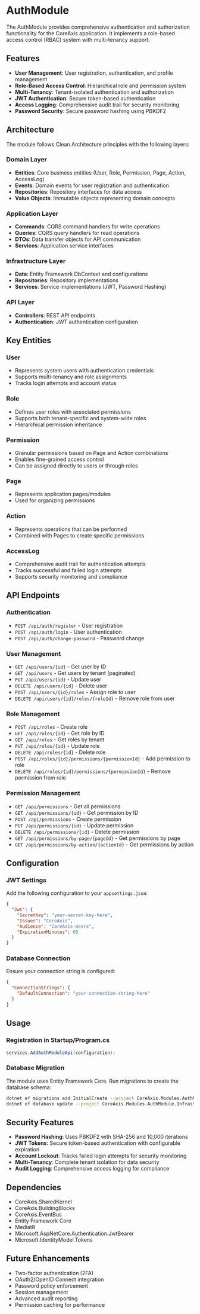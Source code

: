 # AuthModule

The AuthModule provides comprehensive authentication and authorization functionality for the CoreAxis application. It implements a role-based access control (RBAC) system with multi-tenancy support.

## Features

- **User Management**: User registration, authentication, and profile management
- **Role-Based Access Control**: Hierarchical role and permission system
- **Multi-Tenancy**: Tenant-isolated authentication and authorization
- **JWT Authentication**: Secure token-based authentication
- **Access Logging**: Comprehensive audit trail for security monitoring
- **Password Security**: Secure password hashing using PBKDF2

## Architecture

The module follows Clean Architecture principles with the following layers:

### Domain Layer
- **Entities**: Core business entities (User, Role, Permission, Page, Action, AccessLog)
- **Events**: Domain events for user registration and authentication
- **Repositories**: Repository interfaces for data access
- **Value Objects**: Immutable objects representing domain concepts

### Application Layer
- **Commands**: CQRS command handlers for write operations
- **Queries**: CQRS query handlers for read operations
- **DTOs**: Data transfer objects for API communication
- **Services**: Application service interfaces

### Infrastructure Layer
- **Data**: Entity Framework DbContext and configurations
- **Repositories**: Repository implementations
- **Services**: Service implementations (JWT, Password Hashing)

### API Layer
- **Controllers**: REST API endpoints
- **Authentication**: JWT authentication configuration

## Key Entities

### User
- Represents system users with authentication credentials
- Supports multi-tenancy and role assignments
- Tracks login attempts and account status

### Role
- Defines user roles with associated permissions
- Supports both tenant-specific and system-wide roles
- Hierarchical permission inheritance

### Permission
- Granular permissions based on Page and Action combinations
- Enables fine-grained access control
- Can be assigned directly to users or through roles

### Page
- Represents application pages/modules
- Used for organizing permissions

### Action
- Represents operations that can be performed
- Combined with Pages to create specific permissions

### AccessLog
- Comprehensive audit trail for authentication attempts
- Tracks successful and failed login attempts
- Supports security monitoring and compliance

## API Endpoints

### Authentication
- `POST /api/auth/register` - User registration
- `POST /api/auth/login` - User authentication
- `POST /api/auth/change-password` - Password change

### User Management
- `GET /api/users/{id}` - Get user by ID
- `GET /api/users` - Get users by tenant (paginated)
- `PUT /api/users/{id}` - Update user
- `DELETE /api/users/{id}` - Delete user
- `POST /api/users/{id}/roles` - Assign role to user
- `DELETE /api/users/{id}/roles/{roleId}` - Remove role from user

### Role Management
- `POST /api/roles` - Create role
- `GET /api/roles/{id}` - Get role by ID
- `GET /api/roles` - Get roles by tenant
- `PUT /api/roles/{id}` - Update role
- `DELETE /api/roles/{id}` - Delete role
- `POST /api/roles/{id}/permissions/{permissionId}` - Add permission to role
- `DELETE /api/roles/{id}/permissions/{permissionId}` - Remove permission from role

### Permission Management
- `GET /api/permissions` - Get all permissions
- `GET /api/permissions/{id}` - Get permission by ID
- `POST /api/permissions` - Create permission
- `PUT /api/permissions/{id}` - Update permission
- `DELETE /api/permissions/{id}` - Delete permission
- `GET /api/permissions/by-page/{pageId}` - Get permissions by page
- `GET /api/permissions/by-action/{actionId}` - Get permissions by action

## Configuration

### JWT Settings
Add the following configuration to your `appsettings.json`:

```json
{
  "Jwt": {
    "SecretKey": "your-secret-key-here",
    "Issuer": "CoreAxis",
    "Audience": "CoreAxis-Users",
    "ExpirationMinutes": 60
  }
}
```

### Database Connection
Ensure your connection string is configured:

```json
{
  "ConnectionStrings": {
    "DefaultConnection": "your-connection-string-here"
  }
}
```

## Usage

### Registration in Startup/Program.cs

```csharp
services.AddAuthModuleApi(configuration);
```

### Database Migration

The module uses Entity Framework Core. Run migrations to create the database schema:

```bash
dotnet ef migrations add InitialCreate --project CoreAxis.Modules.AuthModule.Infrastructure
dotnet ef database update --project CoreAxis.Modules.AuthModule.Infrastructure
```

## Security Features

- **Password Hashing**: Uses PBKDF2 with SHA-256 and 10,000 iterations
- **JWT Tokens**: Secure token-based authentication with configurable expiration
- **Account Lockout**: Tracks failed login attempts for security monitoring
- **Multi-Tenancy**: Complete tenant isolation for data security
- **Audit Logging**: Comprehensive access logging for compliance

## Dependencies

- CoreAxis.SharedKernel
- CoreAxis.BuildingBlocks
- CoreAxis.EventBus
- Entity Framework Core
- MediatR
- Microsoft.AspNetCore.Authentication.JwtBearer
- Microsoft.IdentityModel.Tokens

## Future Enhancements

- Two-factor authentication (2FA)
- OAuth2/OpenID Connect integration
- Password policy enforcement
- Session management
- Advanced audit reporting
- Permission caching for performance